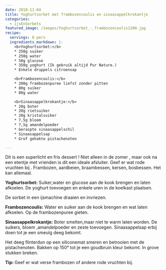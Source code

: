```yaml
---
date: 2018-11-04
title: Yoghurtsorbet met frambozencoulis en sinaasappelkrokantje
categories:
  - ijsEnSorbets
featured_image: /images/Yoghurtsorbet_-_frambozencoulis1200.jpg
recipe:
  servings: 8 pers
  ingredients_markdown: |-
    <b>Yoghurtsorbet:</b>
    * 250g suiker
    * 250g water
    * 50g glucose
    * 350g yoghurt (Ik gebruik altijd Pur Nature.)
    * Enkele druppels citroensap

    <b>Frambozencoulis:</b>
    * 200g frambozenpuree liefst zonder pitten
    * 80g suiker
    * 80g water

    <b>Sinaasappelkrokantje:</b>
    * 20g boter
    * 20g rietsuiker
    * 20g kristalsuiker
    * 7,5g bloem
    * 7,5g amandelpoeder
    * Geraspte sinaasappelschil
    * Sinaasappelsap
    * Grof gehakte pistachenoten

---
```

Dit is een superlicht en fris dessert ! Niet alleen in de zomer , maar ook na een etentje met vrienden is dit een ideale afsluiter. 
Geef er wat rode vruchten bij . Frambozen, aardbeien, braambessen, kersen, bosbessen. Het kan allemaal.

<!--more-->

**Yoghurtsorbet:**
Suiker,water en glucose aan de kook brengen en laten afkoelen.
De yoghurt toevoegen en enkele uren in de koelkast plaatsen.

De sorbet in een ijsmachine draaien en invriezen.

**Frambozencoulis:**
Water en suiker aan de kook brengen en wat laten afkoelen.
Op de frambozenpuree gieten.

**Sinaasappelkrokantje:**
Boter smelten,maar niet te warm laten worden.
De suikers, bloem ,amandelpoeder en zeste toevoegen.
Sinaasappelsap erbij doen tot je een smeuïg deeg bekomt.

Het deeg  flinterdun op een siliconemat smeren en betrooien met de pistachenoten.
Bakken op 150° tot je een goudbruin kleur bekomt.
In grove stukken breken.

<b>Tip: </b>
Geef er wat verse frambozen of andere rode vruchten bij.
